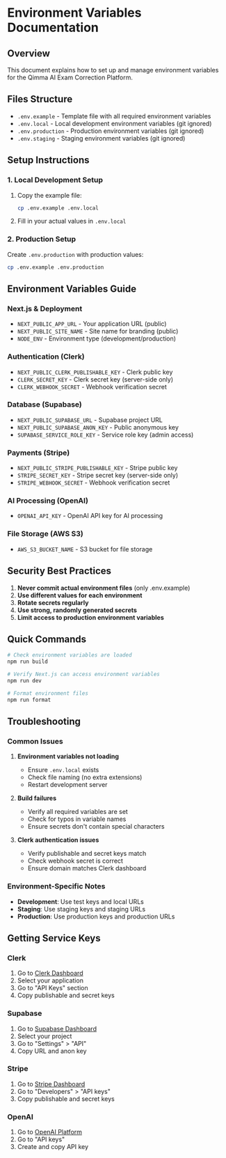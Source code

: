 # Environment Variables Documentation

## Overview

This document explains how to set up and manage environment variables for the Qimma AI Exam Correction Platform.

## Files Structure

- `.env.example` - Template file with all required environment variables
- `.env.local` - Local development environment variables (git ignored)
- `.env.production` - Production environment variables (git ignored)
- `.env.staging` - Staging environment variables (git ignored)

## Setup Instructions

### 1. Local Development Setup

1. Copy the example file:

   ```bash
   cp .env.example .env.local
   ```

2. Fill in your actual values in `.env.local`

### 2. Production Setup

Create `.env.production` with production values:

```bash
cp .env.example .env.production
```

## Environment Variables Guide

### Next.js & Deployment

- `NEXT_PUBLIC_APP_URL` - Your application URL (public)
- `NEXT_PUBLIC_SITE_NAME` - Site name for branding (public)
- `NODE_ENV` - Environment type (development/production)

### Authentication (Clerk)

- `NEXT_PUBLIC_CLERK_PUBLISHABLE_KEY` - Clerk public key
- `CLERK_SECRET_KEY` - Clerk secret key (server-side only)
- `CLERK_WEBHOOK_SECRET` - Webhook verification secret

### Database (Supabase)

- `NEXT_PUBLIC_SUPABASE_URL` - Supabase project URL
- `NEXT_PUBLIC_SUPABASE_ANON_KEY` - Public anonymous key
- `SUPABASE_SERVICE_ROLE_KEY` - Service role key (admin access)

### Payments (Stripe)

- `NEXT_PUBLIC_STRIPE_PUBLISHABLE_KEY` - Stripe public key
- `STRIPE_SECRET_KEY` - Stripe secret key (server-side only)
- `STRIPE_WEBHOOK_SECRET` - Webhook verification secret

### AI Processing (OpenAI)

- `OPENAI_API_KEY` - OpenAI API key for AI processing

### File Storage (AWS S3)

- `AWS_S3_BUCKET_NAME` - S3 bucket for file storage

## Security Best Practices

1. **Never commit actual environment files** (only .env.example)
2. **Use different values for each environment**
3. **Rotate secrets regularly**
4. **Use strong, randomly generated secrets**
5. **Limit access to production environment variables**

## Quick Commands

```bash
# Check environment variables are loaded
npm run build

# Verify Next.js can access environment variables
npm run dev

# Format environment files
npm run format
```

## Troubleshooting

### Common Issues

1. **Environment variables not loading**

   - Ensure `.env.local` exists
   - Check file naming (no extra extensions)
   - Restart development server

2. **Build failures**

   - Verify all required variables are set
   - Check for typos in variable names
   - Ensure secrets don't contain special characters

3. **Clerk authentication issues**
   - Verify publishable and secret keys match
   - Check webhook secret is correct
   - Ensure domain matches Clerk dashboard

### Environment-Specific Notes

- **Development**: Use test keys and local URLs
- **Staging**: Use staging keys and staging URLs
- **Production**: Use production keys and production URLs

## Getting Service Keys

### Clerk

1. Go to [Clerk Dashboard](https://dashboard.clerk.com)
2. Select your application
3. Go to "API Keys" section
4. Copy publishable and secret keys

### Supabase

1. Go to [Supabase Dashboard](https://supabase.com/dashboard)
2. Select your project
3. Go to "Settings" > "API"
4. Copy URL and anon key

### Stripe

1. Go to [Stripe Dashboard](https://dashboard.stripe.com)
2. Go to "Developers" > "API keys"
3. Copy publishable and secret keys

### OpenAI

1. Go to [OpenAI Platform](https://platform.openai.com)
2. Go to "API keys"
3. Create and copy API key
